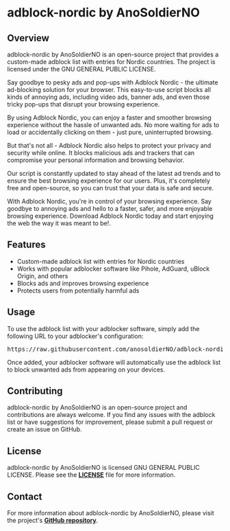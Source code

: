 <h1><b>adblock-nordic by AnoSoldierNO</b></h1>

<h2><b>Overview</b></h2>

<p>adblock-nordic by AnoSoldierNO is an open-source project that provides a custom-made adblock list with entries for Nordic countries. The project is licensed under the GNU GENERAL PUBLIC LICENSE.</p>

<p>Say goodbye to pesky ads and pop-ups with Adblock Nordic - the ultimate ad-blocking solution for your browser. This easy-to-use script blocks all kinds of annoying ads, including video ads, banner ads, and even those tricky pop-ups that disrupt your browsing experience.

By using Adblock Nordic, you can enjoy a faster and smoother browsing experience without the hassle of unwanted ads. No more waiting for ads to load or accidentally clicking on them - just pure, uninterrupted browsing.

But that's not all - Adblock Nordic also helps to protect your privacy and security while online. It blocks malicious ads and trackers that can compromise your personal information and browsing behavior.

Our script is constantly updated to stay ahead of the latest ad trends and to ensure the best browsing experience for our users. Plus, it's completely free and open-source, so you can trust that your data is safe and secure.

With Adblock Nordic, you're in control of your browsing experience. Say goodbye to annoying ads and hello to a faster, safer, and more enjoyable browsing experience. Download Adblock Nordic today and start enjoying the web the way it was meant to be!.</p>

<h2><b>Features</b></h2>

<ul>
  <li>Custom-made adblock list with entries for Nordic countries</li>
  <li>Works with popular adblocker software like Pihole, AdGuard, uBlock Origin, and others</li>
  <li>Blocks ads and improves browsing experience</li>
  <li>Protects users from potentially harmful ads</li>
</ul>

<h2><b>Usage</b></h2>

<p>To use the adblock list with your adblocker software, simply add the following URL to your adblocker's configuration:</p>

<pre>https://raw.githubusercontent.com/anosoldierNO/adblock-nordic/main/noanosoldier-adlist.txt</pre>

<p>Once added, your adblocker software will automatically use the adblock list to block unwanted ads from appearing on your devices.</p>

<h2><b>Contributing</b></h2>

<p>adblock-nordic by AnoSoldierNO is an open-source project and contributions are always welcome. If you find any issues with the adblock list or have suggestions for improvement, please submit a pull request or create an issue on GitHub.</p>

<h2><b>License</b></h2>

<p>adblock-nordic by AnoSoldierNO is licensed GNU GENERAL PUBLIC LICENSE. Please see the <a href="https://github.com/anosoldierNO/adblock-nordic/blob/main/COPYING"><b>LICENSE</b></a> file for more information.</p>

<h2><b>Contact</b></h2>

<p>For more information about adblock-nordic by AnoSoldierNO, please visit the project's <a href="https://github.com/anosoldierNO/adblock-nordic"><b>GitHub repository</b></a>.</p>

